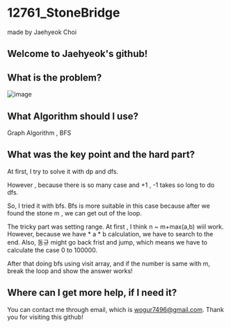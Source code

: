 # 12761_StoneBridge

made by Jaehyeok Choi

## Welcome to Jaehyeok's github!

## What is the problem?

![image](https://github.com/Choi-JaeHyeok-21500749/12761_StoneBridge/blob/main/12761_pro.PNG)

## What Algorithm should I use?

Graph Algorithm , BFS

## What was the key point and the hard part?

At first, I try to solve it with dp and dfs.

However , because there is so many case and +1 , -1 takes so long to do dfs.

So, I tried it with bfs. Bfs is more suitable in this case because after we found the stone m , we can get out of the loop.

The tricky part was setting range. At first , I think n ~ m+max(a,b) wiil work. However, because we have * a * b calculation, we have to search to the end. Also, 동규 might go back frist and jump, which means we have to calculate the case 0 to 100000.

After that doing bfs using visit array, and if the number is same with m, break the loop and show the answer works!

## Where can I get more help, if I need it?

You can contact me through email, which is wogur7496@gmail.com.
Thank you for visiting this github!
